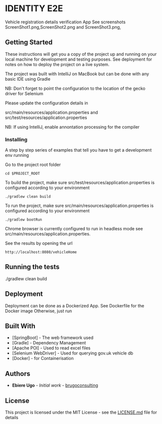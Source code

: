 # IDENTITY E2E

Vehicle registration details verification App
See screenshots ScreenShot1.png,ScreenShot2.png and ScreenShot3.png,

## Getting Started

These instructions will get you a copy of the project up and running on your local machine for development and testing purposes. See deployment for notes on how to deploy the project on a live system.

The project was built with IntelliJ on MacBook but can be done with any basic IDE using Gradle

NB: Don't forget to point the configuration to the location of the gecko driver for Selenium

Please update the configuration details in

src/main/resources/application.properties
and
src/test/resources/application.properties

NB: If using IntelliJ, enable annontation processing for the compiler

### Installing

A step by step series of examples that tell you have to get a development env running


Go to the project root folder

```
cd $PROJECT_ROOT
```

To build the project, make sure src/test/resources/application.properties is configured according to your environment

```
./gradlew clean build
```
To run the project, make sure src/main/resources/application.properties is configured according to your environment

```
./gradlew bootRun
```
Chrome browser is currently configured to run in headless mode see src/main/resources/application.properties.

See the results by opening the url
```
http://localhost:8080/vehicleHome
```

## Running the tests

./gradlew clean build

## Deployment

Deployment can be done as a Dockerized App. See Dockerfile for the Docker image
Otherwise, just run

## Built With

* [SpringBoot] - The web framework used
* [Gradle] - Dependency Management
* [Apache POI] - Used to read excel files
* [Selenium WebDriver] - Used for querying gov.uk vehicle db
* [Docker] - for Containerisation


## Authors

* **Ebiere Ugo** - *Initial work* - [brugoconsulting](https://github.com/brugoconsulting)


## License

This project is licensed under the MIT License - see the [LICENSE.md](LICENSE.md) file for details

